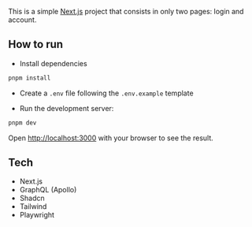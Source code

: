 This is a simple [Next.js](https://nextjs.org/) project that consists in only two pages: login and account.

## How to run

- Install dependencies

```bash
pnpm install
```

- Create a `.env` file following the `.env.example` template

- Run the development server:

```bash
pnpm dev
```

Open [http://localhost:3000](http://localhost:3000) with your browser to see the result.

## Tech

- Next.js
- GraphQL (Apollo)
- Shadcn
- Tailwind
- Playwright
